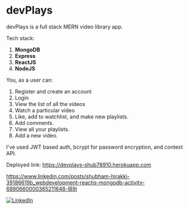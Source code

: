 # devPlays
devPlays is a full stack MERN video library app.

Tech stack:
1. <b>MongoDB</b>
2. <b>Express</b>
3. <b>ReactJS</b>
4. <b>NodeJS</b>


You, as a user can:
1. Register and create an account
2. Login
3. View the list of all the videos
4. Watch a particular video
5. Like, add to watchlist, and make new playlists.
6. Add comments.
7. View all your playlists.
8. Add a new video.

I've used JWT based auth, bcrypt for password encryption, and context API.

Deployed link: https://devplays-shub78910.herokuapp.com

https://www.linkedin.com/posts/shubham-hirakki-39186619b_webdevelopment-reactjs-mongodb-activity-6890660000365211648-lB9i


[![LinkedIn](https://img.shields.io/static/v1.svg?label=connect&message=@Shubham&color=grey&logo=linkedin&style=flat&logoColor=white&colorA=blue)](https://www.linkedin.com/in/shubham-hirakki-39186619b/)
